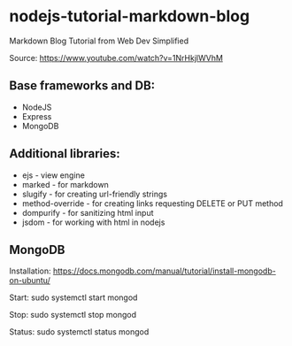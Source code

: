 # nodejs-tutorial-markdown-blog
Markdown Blog Tutorial from Web Dev Simplified

Source: https://www.youtube.com/watch?v=1NrHkjlWVhM

## Base frameworks and DB:

* NodeJS
* Express
* MongoDB

## Additional libraries:
* ejs - view engine
* marked - for markdown
* slugify - for creating url-friendly strings
* method-override - for creating links requesting DELETE or PUT method
* dompurify - for sanitizing html input
* jsdom - for working with html in nodejs

## MongoDB
Installation: https://docs.mongodb.com/manual/tutorial/install-mongodb-on-ubuntu/

Start: sudo systemctl start mongod

Stop: sudo systemctl stop mongod

Status: sudo systemctl status mongod

